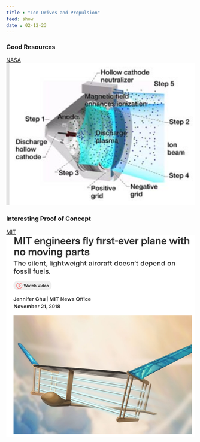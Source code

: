 ```yaml
---
title : "Ion Drives and Propulsion"
feed: show
date : 02-12-23
---
```

### Good Resources
[NASA](https://www.nasa.gov/centers/glenn/technology/Ion_Propulsion1.html) 
![](notes/images/Pasted%20image%2020230212164447.png)

### Interesting Proof of Concept
[MIT](https://news.mit.edu/2018/first-ionic-wind-plane-no-moving-parts-1121)
![](notes/images/Pasted%20image%2020230212165131.png)